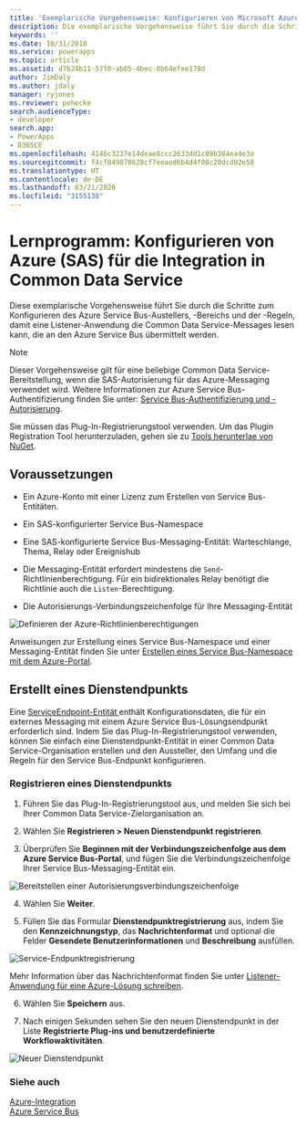 ```yaml
---
title: 'Exemplarische Vorgehensweise: Konfigurieren von Microsoft Azure (SAS) für die Integration (Common Data Service) | Microsoft Docs'
description: Die exemplarische Vorgehensweise führt Sie durch die Schritte zum Konfigurieren des Azure Service Bus-Austellers, -Bereichs und der -Regeln, damit eine Listener-Anwendung die Common Data Service-Messages lesen kann, die an den Azure Service Bus übermittelt werden.
keywords: ''
ms.date: 10/31/2018
ms.service: powerapps
ms.topic: article
ms.assetid: d7b24b11-57f0-ab05-4bec-0b64efee178d
author: JimDaly
ms.author: jdaly
manager: ryjones
ms.reviewer: pehecke
search.audienceType:
- developer
search.app:
- PowerApps
- D365CE
ms.openlocfilehash: 4146c3237e14deae8ccc2633dd1c09b384ea4e3e
ms.sourcegitcommit: f4cf849070628cf7eeaed6b4d4f08c20dcd02e58
ms.translationtype: HT
ms.contentlocale: de-DE
ms.lasthandoff: 03/21/2020
ms.locfileid: "3155138"
---
```

# <a name="tutorial-configure-azure-sas-for-integration-with-common-data-service"></a>Lernprogramm: Konfigurieren von Azure (SAS) für die Integration in Common Data Service

<!-- https://docs.microsoft.com/dynamics365/customer-engagement/developer/walkthrough-configure-azure-sas-integration -->

Diese exemplarische Vorgehensweise führt Sie durch die Schritte zum Konfigurieren des Azure Service Bus-Austellers, -Bereichs und der -Regeln, damit eine Listener-Anwendung die Common Data Service-Messages lesen kann, die an den Azure Service Bus übermittelt werden.  
  
> [!NOTE]
>  Dieser Vorgehensweise gilt für eine beliebige Common Data Service-Bereitstellung, wenn die SAS-Autorisierung für das Azure-Messaging verwendet wird. Weitere Informationen zur Azure Service Bus-Authentifizierung finden Sie unter: [Service Bus-Authentifizierung und -Autorisierung](https://azure.microsoft.com/documentation/articles/service-bus-authentication-and-authorization/).  
>   
> Sie müssen das Plug-In-Registrierungstool verwenden. Um das Plugin Registration Tool herunterzuladen, gehen sie zu [Tools herunterlae von NuGet](download-tools-NuGet.md).
  
## <a name="prerequisites"></a>Voraussetzungen  
  
-   Ein Azure-Konto mit einer Lizenz zum Erstellen von Service Bus-Entitäten.
  
-   Ein SAS-konfigurierter Service Bus-Namespace
  
-   Eine SAS-konfigurierte Service Bus-Messaging-Entität: Warteschlange, Thema, Relay oder Ereignishub
  
-   Die Messaging-Entität erfordert mindestens die `Send`-Richtlinienberechtigung. Für ein bidirektionales Relay benötigt die Richtlinie auch die `Listen`-Berechtigung.  
-  Die Autorisierungs-Verbindungszeichenfolge für Ihre Messaging-Entität 
  
 ![Definieren der Azure-Richtlinienberechtigungen](media/policy-permissions.png "Definieren der Azure-Richtlinienberechtigungen")  
  
 Anweisungen zur Erstellung eines Service Bus-Namespace und einer Messaging-Entität finden Sie unter [Erstellen eines Service Bus-Namespace mit dem Azure-Portal](/azure/service-bus-messaging/service-bus-create-namespace-portal).  
  
## <a name="create-a-service-endpoint"></a>Erstellt eines Dienstendpunkts

Eine [ServiceEndpoint-Entität ](reference/entities/serviceendpoint.md) enthält Konfigurationsdaten, die für ein externes Messaging mit einem Azure Service Bus-Lösungsendpunkt erforderlich sind. Indem Sie das Plug-In-Registrierungstool verwenden, können Sie einfach eine Dienstendpunkt-Entität in einer Common Data Service-Organisation erstellen und den Aussteller, den Umfang und die Regeln für den Service Bus-Endpunkt konfigurieren.
  
### <a name="register-a-service-endpoint"></a>Registrieren eines Dienstendpunkts  
  
1.  Führen Sie das Plug-In-Registrierungstool aus, und melden Sie sich bei Ihrer Common Data Service-Zielorganisation an.  
  
2.  Wählen Sie **Registrieren > Neuen Dienstendpunkt registrieren**.  
  
3.  Überprüfen Sie **Beginnen mit der Verbindungszeichenfolge aus dem Azure Service Bus-Portal**, und fügen Sie die Verbindungszeichenfolge Ihrer Service Bus-Messaging-Entität ein.  
  
 ![Bereitstellen einer Autorisierungsverbindungszeichenfolge](media/sas-connection-string.PNG "Bereitstellen einer Autorisierungsverbindungszeichenfolge")  
  
4.  Wählen Sie **Weiter**.  
  
5.  Füllen Sie das Formular **Dienstendpunktregistrierung** aus, indem Sie den **Kennzeichnungstyp**, das **Nachrichtenformat** und optional die Felder **Gesendete Benutzerinformationen** und **Beschreibung** ausfüllen.  
  
 ![Service-Endpunktregistrierung](media/service-endpoint-registration.PNG "Service-Endpunktregistrierung")  
  
   Mehr Information über das Nachrichtenformat finden Sie unter [Listener-Anwendung für eine Azure-Lösung schreiben](write-listener-application-azure-solution.md).  
  
6.  Wählen Sie **Speichern** aus.  
  
7.  Nach einigen Sekunden sehen Sie den neuen Dienstendpunkt in der Liste **Registrierte Plug-ins und benutzerdefinierte Workflowaktivitäten**.  
  
 ![Neuer Dienstendpunkt](media/new-service-endpoint.PNG "Neuer Dienstendpunkt")  
  
### <a name="see-also"></a>Siehe auch

[Azure-Integration](azure-integration.md)<br />
[Azure Service Bus](/azure/service-bus-messaging/service-bus-fundamentals-hybrid-solutions.md)
